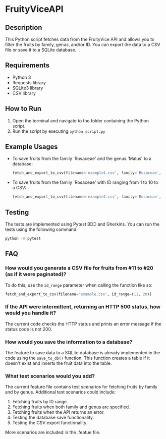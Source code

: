# FruityViceAPI

## Description

This Python script fetches data from the FruityVice API and allows you to filter the fruits by family, genus, and/or ID. You can export the data to a CSV file or save it to a SQLite database.

## Requirements

- Python 3
- Requests library
- SQLite3 library
- CSV library

## How to Run

1. Open the terminal and navigate to the folder containing the Python script.
2. Run the script by executing `python script.py`

## Example Usages

- To save fruits from the family 'Rosaceae' and the genus 'Malus' to a database:
  ```python
  fetch_and_export_to_csv(filename='example1.csv', family='Rosaceae', genus='Malus', to_db=True)
  ```

- To save fruits from the family 'Rosaceae' with ID ranging from 1 to 10 to a CSV:
  ```python
  fetch_and_export_to_csv(filename='example2.csv', family='Rosaceae', id_range=(1, 10))
  ```

## Testing
The tests are implemented using Pytest BDD and Gherkins. You can run the tests using the following command:
```bash
python -m pytest
```

## FAQ

### How would you generate a CSV file for fruits from #11 to #20 (as if it were paginated)?

To do this, use the `id_range` parameter when calling the function like so:
```python
fetch_and_export_to_csv(filename='example.csv', id_range=(11, 20))
```

### If the API were intermittent, returning an HTTP 500 status, how would you handle it?

The current code checks the HTTP status and prints an error message if the status code is not 200.


### How would you save the information to a database?

The feature to save data to a SQLite database is already implemented in the code using the `save_to_db()` function. This function creates a table if it doesn't exist and inserts the fruit data into the table.

### What test scenarios would you add?

The current feature file contains test scenarios for fetching fruits by family and by genus. Additional test scenarios could include:

1. Fetching fruits by ID range.
2. Fetching fruits when both family and genus are specified.
3. Fetching fruits when the API returns an error.
4. Testing the database save functionality.
5. Testing the CSV export functionality.

More scenarios are included in the .featue file. 
